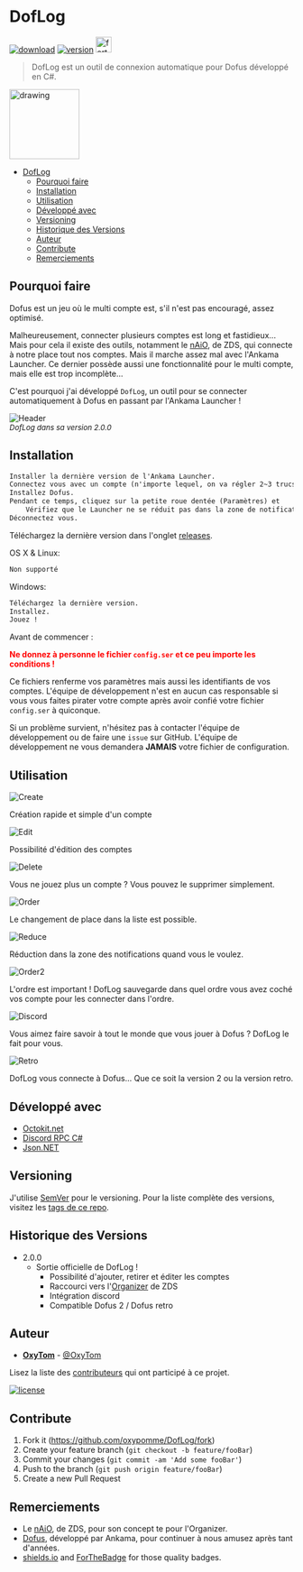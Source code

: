 # DofLog

[![download](https://img.shields.io/github/downloads/oxypomme/DofLog/total?style=for-the-badge)](https://shields.io)
[![version](https://img.shields.io/github/v/release/oxypomme/DofLog?label=Version&style=for-the-badge)](https://shields.io)
<a href="https://forthebadge.com/"><img src="https://forthebadge.com/images/badges/made-with-c-sharp.svg" alt="forthebadge" height="28"/></a>

> DofLog est un outil de connexion automatique pour Dofus développé en C#.

<img src="DofLog/icon.ico" alt="drawing" width="124"/>

- [DofLog](#doflog)
  - [Pourquoi faire](#pourquoi-faire)
  - [Installation](#installation)
  - [Utilisation](#utilisation)
  - [Développé avec](#développé-avec)
  - [Versioning](#versioning)
  - [Historique des Versions](#historique-des-versions)
  - [Auteur](#auteur)
  - [Contribute](#contribute)
  - [Remerciements](#remerciements)

## Pourquoi faire

Dofus est un jeu où le multi compte est, s'il n'est pas encouragé, assez optimisé.

Malheureusement, connecter plusieurs comptes est long et fastidieux...\
Mais pour cela il existe des outils, notamment le [nAiO](https://naio.fr/), de ZDS, qui connecte à notre place tout nos comptes. Mais il marche assez mal avec l'Ankama Launcher. Ce dernier possède aussi une fonctionnalité pour le multi compte, mais elle est trop incomplète...

C'est pourquoi j'ai développé `DofLog`, un outil pour se connecter automatiquement à Dofus en passant par l'Ankama Launcher !

![Header](https://i.imgur.com/uASiRSs.png)<br/>
<font size="2">*DofLog dans sa version 2.0.0*</font>

## Installation

```md
Installer la dernière version de l'Ankama Launcher.
Connectez vous avec un compte (n'importe lequel, on va régler 2~3 trucs).
Installez Dofus.
Pendant ce temps, cliquez sur la petite roue dentée (Paramètres) et
    Vérifiez que le Launcher ne se réduit pas dans la zone de notification après le lancement d'un jeu.
Déconnectez vous.
```

Téléchargez la dernière version dans l'onglet [releases](https://github.com/oxypomme/DofLog/releases).

OS X & Linux:

```md
Non supporté
```

Windows:

```md
Téléchargez la dernière version.
Installez.
Jouez !
```

Avant de commencer :

**<font color=red>
Ne donnez à personne le fichier `config.ser` et ce peu importe les conditions !
</font>**

Ce fichiers renferme vos paramètres mais aussi les identifiants de vos comptes. L'équipe de développement n'est en aucun cas responsable si vous vous faites pirater votre compte après avoir confié votre fichier `config.ser` à quiconque.

Si un problème survient, n'hésitez pas à contacter l'équipe de développement ou de faire une `issue` sur GitHub. L'équipe de développement ne vous demandera **JAMAIS** votre fichier de configuration.

## Utilisation

![Create](https://i.imgur.com/B8zNWjk.gif)

Création rapide et simple d'un compte

![Edit](https://i.imgur.com/qK9EKQF.gif)

Possibilité d'édition des comptes

![Delete](https://i.imgur.com/LqDixtt.gif)

Vous ne jouez plus un compte ? Vous pouvez le supprimer simplement.

![Order](https://i.imgur.com/GNg7I2q.gif)

Le changement de place dans la liste est possible.

![Reduce](https://i.imgur.com/NPy6dQq.png)

Réduction dans la zone des notifications quand vous le voulez.

![Order2](https://i.imgur.com/9qntTXO.gif)

L'ordre est important ! DofLog sauvegarde dans quel ordre vous avez coché vos compte pour les connecter dans l'ordre.

![Discord](https://i.imgur.com/U67WS0N.png)

Vous aimez faire savoir à tout le monde que vous jouer à Dofus ? DofLog le fait pour vous.

![Retro](https://i.imgur.com/zheKcWu.gif)

DofLog vous connecte à Dofus... Que ce soit la version 2 ou la version retro.

## Développé avec

- [Octokit.net](https://github.com/octokit/octokit.net)
- [Discord RPC C#](https://github.com/Lachee/discord-rpc-csharp)
- [Json.NET](https://www.newtonsoft.com/json)

## Versioning

J'utilise [SemVer](http://semver.org/) pour le versioning. Pour la liste complète des versions, visitez les [tags de ce repo](https://github.com/oxypomme/DofLog/tags).

## Historique des Versions

- 2.0.0
  - Sortie officielle de DofLog !
    - Possibilité d'ajouter, retirer et éditer les comptes
    - Raccourci vers l'[Organizer](http://update.naio.fr/v2/Organizer/1.4/Organizer.zip) de ZDS
    - Intégration discord
    - Compatible Dofus 2 / Dofus retro

## Auteur

- [**OxyTom**](https://github.com/oxypomme) - [@OxyTom](https://twitter.com/OxyT0m8)

Lisez la liste des [contributeurs](https://github.com/oxypomme/DofLog/contributors) qui ont participé à ce projet.

[![license](https://img.shields.io/github/license/oxypomme/DofLog?style=for-the-badge)](https://github.com/oxypomme/DofLog/blob/master/LICENSE)

## Contribute

1. Fork it (<https://github.com/oxypomme/DofLog/fork>)
2. Create your feature branch (`git checkout -b feature/fooBar`)
3. Commit your changes (`git commit -am 'Add some fooBar'`)
4. Push to the branch (`git push origin feature/fooBar`)
5. Create a new Pull Request

## Remerciements

- Le [nAiO](https://naio.fr/), de ZDS, pour son concept te pour l'Organizer.
- [Dofus](https://dofus.com/fr), développé par Ankama, pour continuer à nous amusez après tant d'années.
- [shields.io](https://shields.io) and [ForTheBadge](https://forthebadge.com) for those quality badges.
